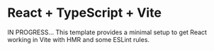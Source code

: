 # React + TypeScript + Vite
IN PROGRESS...
This template provides a minimal setup to get React working in Vite with HMR and some ESLint rules.

